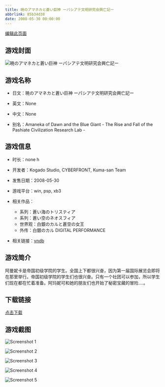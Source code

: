 ```yaml
---
title: 暁のアマネカと蒼い巨神 ーパシアテ文明研究会興亡記ー
abbrlink: 85b34d38
date: 2008-05-30 00:00:00
---
```

[编辑此页面](https://github.com/ACG-3/ADV3-source/blob/main/source/_posts/games/%E8%92%BC%E3%81%84%E6%B5%B7%E3%81%AE%E3%83%88%E3%83%AA%E3%82%B9%E3%83%86%E3%82%A3%E3%82%A2.md)

## 游戏封面

![暁のアマネカと蒼い巨神 ーパシアテ文明研究会興亡記ー](https://pan.timero.xyz/d/onedrive/img_lib_001/%E8%92%BC%E3%81%84%E6%B5%B7%E3%81%AE%E3%83%88%E3%83%AA%E3%82%B9%E3%83%86%E3%82%A3%E3%82%A2_cover.avif)


## 游戏名称

- 日文：暁のアマネカと蒼い巨神 ーパシアテ文明研究会興亡記ー
- 英文：None
- 中文：None

- 别名：Amaneka of Dawn and the Blue Giant - The Rise and Fall of the Pashiate Civilization Research Lab -


## 游戏信息

- 时长：none h
- 开发者：Kogado Studio, CYBERFRONT, Kuma-san Team
- 发售日期：2008-05-30
- 游戏平台：win, psp, xb3
- 相关作品：
   - 系列：蒼い海のトリスティア
   - 系列：蒼い空のネオスフィア
   - 世界观：白銀のカルと蒼空の女王
   - 外传：白銀のカル DIGITAL PERFORMANCE

- 相关链接：[vndb](https://vndb.org/v675)


## 游戏简介

阿曼妮卡是帝国初级学院的学生。全国上下都很兴奋，因为第一届国际展览会即将在那里举行。帝国初级学院的学生们也很兴奋。只有一个社团可以参加，所以学生们现在都在忙着准备。阿玛妮可和她的朋友们也开始了秘密宝藏的冒险....。




## 下载链接

[点击下载](https://pan.timero.xyz/onedrive/adv_lib_001/%E8%92%BC%E3%81%84%E6%B5%B7%E3%81%AE%E3%83%88%E3%83%AA%E3%82%B9%E3%83%86%E3%82%A3%E3%82%A2)


## 游戏截图


![Screenshot 1](https://pan.timero.xyz/d/onedrive/img_lib_001/%E8%92%BC%E3%81%84%E6%B5%B7%E3%81%AE%E3%83%88%E3%83%AA%E3%82%B9%E3%83%86%E3%82%A3%E3%82%A2_Screenshot_1.avif)

![Screenshot 2](https://pan.timero.xyz/d/onedrive/img_lib_001/%E8%92%BC%E3%81%84%E6%B5%B7%E3%81%AE%E3%83%88%E3%83%AA%E3%82%B9%E3%83%86%E3%82%A3%E3%82%A2_Screenshot_2.avif)

![Screenshot 3](https://pan.timero.xyz/d/onedrive/img_lib_001/%E8%92%BC%E3%81%84%E6%B5%B7%E3%81%AE%E3%83%88%E3%83%AA%E3%82%B9%E3%83%86%E3%82%A3%E3%82%A2_Screenshot_3.avif)

![Screenshot 4](https://pan.timero.xyz/d/onedrive/img_lib_001/%E8%92%BC%E3%81%84%E6%B5%B7%E3%81%AE%E3%83%88%E3%83%AA%E3%82%B9%E3%83%86%E3%82%A3%E3%82%A2_Screenshot_4.avif)

![Screenshot 5](https://pan.timero.xyz/d/onedrive/img_lib_001/%E8%92%BC%E3%81%84%E6%B5%B7%E3%81%AE%E3%83%88%E3%83%AA%E3%82%B9%E3%83%86%E3%82%A3%E3%82%A2_Screenshot_5.avif)

